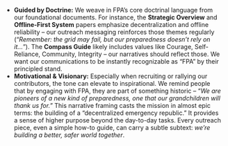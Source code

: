 - **Guided by Doctrine:** We weave in FPA’s core doctrinal language from our foundational documents. For instance, the **Strategic Overview** and **Offline-First System** papers emphasize decentralization and offline reliability – our outreach messaging reinforces those themes regularly (“_Remember: the grid may fail, but our preparedness doesn’t rely on it…_”). The **Compass Guide** likely includes values like Courage, Self-Reliance, Community, Integrity – our narratives should reflect those. We want our communications to be instantly recognizable as “FPA” by their principled stand.  
- **Motivational & Visionary:** Especially when recruiting or rallying our contributors, the tone can elevate to inspirational. We remind people that by engaging with FPA, they are part of something historic – “_We are pioneers of a new kind of preparedness, one that our grandchildren will thank us for._” This narrative framing casts the mission in almost epic terms: the building of a “decentralized emergency republic.” It provides a sense of higher purpose beyond the day-to-day tasks. Every outreach piece, even a simple how-to guide, can carry a subtle subtext: _we’re building a better, safer world together_.